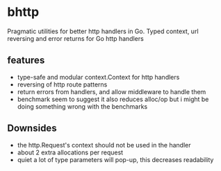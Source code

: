 # bhttp
Pragmatic utilities for better http handlers in Go. Typed context, url reversing and error returns for Go http handlers 

## features
- type-safe and modular context.Context for http handlers
- reversing of http route patterns
- return errors from handlers, and allow middleware to handle them
- benchmark seem to suggest it also reduces alloc/op but i might be doing something wrong with the benchmarks

## Downsides
- the http.Request's context should not be used in the handler
- about 2 extra allocations per request
- quiet a lot of type parameters will pop-up, this decreases readability

